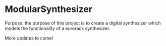 # ModularSynthesizer

Purpose: the purpose of this project is to create a digital synthesizer which models the functionality of a eurorack synthesizer.

More updates to come!
